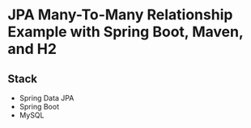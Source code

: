 # JPA Many-To-Many Relationship Example with Spring Boot, Maven, and H2

## Stack
- Spring Data JPA
- Spring Boot
- MySQL
